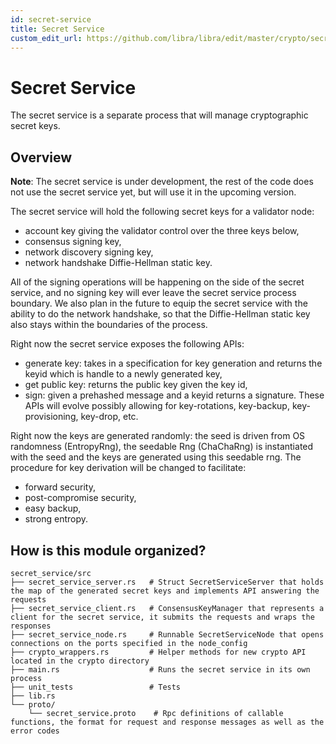 ```yaml
---
id: secret-service
title: Secret Service
custom_edit_url: https://github.com/libra/libra/edit/master/crypto/secret_service/README.md
---
```

# Secret Service

The secret service is a separate process that will manage cryptographic secret keys.

## Overview

**Note**: The secret service is under development, the rest of the code does not use the secret service yet, but will use it in the upcoming version.

The secret service will hold the following secret keys for a validator node:
* account key giving the validator control over the three keys below,
* consensus signing key,
* network discovery signing key,
* network handshake Diffie-Hellman static key.

All of the signing operations will be happening on the side of the secret service, and no signing key will ever leave the secret service process boundary.
We also plan in the future to equip the secret service with the ability to do the network handshake, so that the Diffie-Hellman static key also stays within the boundaries of the process.

Right now the secret service exposes the following APIs:
* generate key: takes in a specification for key generation and returns the keyid which is handle to a newly generated key,
* get public key: returns the public key given the key id,
* sign: given a prehashed message and a keyid returns a signature.
These APIs will evolve possibly allowing for key-rotations, key-backup, key-provisioning, key-drop, etc.

Right now the keys are generated randomly: the seed is driven from OS randomness (EntropyRng), the seedable Rng (ChaChaRng) is instantiated with the seed and the keys are generated using this seedable rng. The procedure for key derivation will be changed to facilitate:
* forward security,
* post-compromise security,
* easy backup,
* strong entropy.

## How is this module organized?
    secret_service/src
    ├── secret_service_server.rs   # Struct SecretServiceServer that holds the map of the generated secret keys and implements API answering the requests
    ├── secret_service_client.rs   # ConsensusKeyManager that represents a client for the secret service, it submits the requests and wraps the responses
    ├── secret_service_node.rs     # Runnable SecretServiceNode that opens connections on the ports specified in the node_config
    ├── crypto_wrappers.rs         # Helper methods for new crypto API located in the crypto directory
    ├── main.rs                    # Runs the secret service in its own process
    ├── unit_tests                 # Tests
    ├── lib.rs
    └── proto/
        └── secret_service.proto    # Rpc definitions of callable functions, the format for request and response messages as well as the error codes
